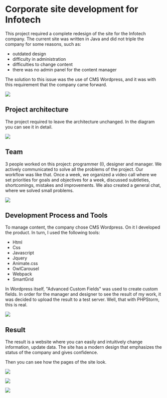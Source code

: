 # Corporate site development for Infotech

This project required a complete redesign of the site for the Infotech company. The current site was written in Java and did not triple the company for some reasons, such as:
* outdated design
* difficulty in administration
* difficulties to change content
* there was no admin panel for the content manager

The solution to this issue was the use of CMS Wordpress, and it was with this requirement that the company came forward.

 ![](doc/1.jpg)

## Project architecture

The project required to leave the architecture unchanged. In the diagram you can see it in detail.

![](doc/Architecture.jpg)

## Team 

3 people worked on this project: programmer (I), designer and manager. We actively communicated to solve all the problems of the project. Our workflow was like that. Once a week, we organized a video call where we set priorities for goals and objectives for a week, discussed subtleties, shortcomings, mistakes and improvements. We also created a general chat, where we solved small problems.

 ![](doc/2.jpg)

## Development Process and Tools
 
To manage content, the company chose CMS Wordpress. On it I developed the product. In turn, I used the following tools:
 * Html
 * Css
 * Javascript
 * Jquery
 * Animate.css
 * OwlCarousel
 * Webpack
 * SmartGrid
 
 In Wordpress itself, "Advanced Custom Fields" was used to create custom fields. In order for the manager and designer to see the result of my work, it was decided to upload the result to a test server. Well, that with PHPStorm, this is real.
 
  ![](doc/3.jpg)
 
 ## Result
 
The result is a website where you can easily and intuitively change information, update data. The site has a modern design that emphasizes the status of the company and gives confidence.
 
 Then you can see how the pages of the site look.
 
![](doc/4.jpg)

![](doc/5.jpg)

![](doc/6.jpg)

